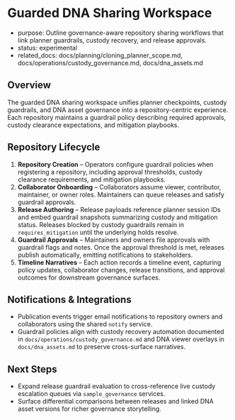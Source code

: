 # Guarded DNA Sharing Workspace

- purpose: Outline governance-aware repository sharing workflows that link planner guardrails, custody recovery, and release approvals.
- status: experimental
- related_docs: docs/planning/cloning_planner_scope.md, docs/operations/custody_governance.md, docs/dna_assets.md

## Overview

The guarded DNA sharing workspace unifies planner checkpoints, custody guardrails, and DNA asset governance into a repository-centric experience. Each repository maintains a guardrail policy describing required approvals, custody clearance expectations, and mitigation playbooks.

## Repository Lifecycle

1. **Repository Creation** – Operators configure guardrail policies when registering a repository, including approval thresholds, custody clearance requirements, and mitigation playbooks.
2. **Collaborator Onboarding** – Collaborators assume viewer, contributor, maintainer, or owner roles. Maintainers can queue releases and satisfy guardrail approvals.
3. **Release Authoring** – Release payloads reference planner session IDs and embed guardrail snapshots summarizing custody and mitigation status. Releases blocked by custody guardrails remain in `requires_mitigation` until the underlying holds resolve.
4. **Guardrail Approvals** – Maintainers and owners file approvals with guardrail flags and notes. Once the approval threshold is met, releases publish automatically, emitting notifications to stakeholders.
5. **Timeline Narratives** – Each action records a timeline event, capturing policy updates, collaborator changes, release transitions, and approval outcomes for downstream governance surfaces.

## Notifications & Integrations

- Publication events trigger email notifications to repository owners and collaborators using the shared `notify` service.
- Guardrail policies align with custody recovery automation documented in `docs/operations/custody_governance.md` and DNA viewer overlays in `docs/dna_assets.md` to preserve cross-surface narratives.

## Next Steps

- Expand release guardrail evaluation to cross-reference live custody escalation queues via `sample_governance` services.
- Surface differential comparisons between releases and linked DNA asset versions for richer governance storytelling.

